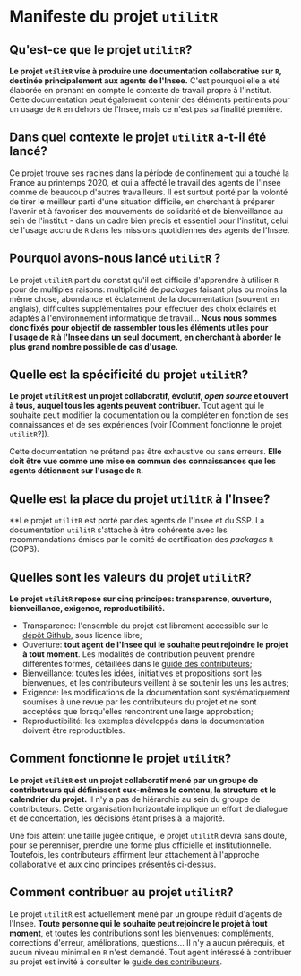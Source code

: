 # Manifeste du projet `utilitR`

## Qu'est-ce que le projet `utilitR`?

**Le projet `utilitR` vise à produire une documentation collaborative sur `R`, destinée principalement aux agents de l'Insee.** C'est pourquoi elle a été élaborée en prenant en compte le contexte de travail propre à l'institut. Cette documentation peut également contenir des éléments pertinents pour un usage de `R` en dehors de l'Insee, mais ce n'est pas sa finalité première.

## Dans quel contexte le projet `utilitR` a-t-il été lancé?

Ce projet trouve ses racines dans la période de confinement qui a touché la France au printemps 2020, et qui a affecté le travail des agents de l'Insee comme de beaucoup d'autres travailleurs. Il est surtout porté par la volonté de tirer le meilleur parti d'une situation difficile, en cherchant à préparer l'avenir et à favoriser des mouvements de solidarité et de bienveillance au sein de l'institut - dans un cadre bien précis et essentiel pour l'institut, celui de l'usage accru de `R` dans les missions quotidiennes des agents de l'Insee.

## Pourquoi avons-nous lancé `utilitR` ?

Le projet `utilitR` part du constat qu'il est difficile d'apprendre à utiliser `R` pour de multiples raisons: multiplicité de _packages_ faisant plus ou moins la même chose, abondance et éclatement de la documentation (souvent en anglais), difficultés supplémentaires pour effectuer des choix éclairés et adaptés à l'environnement informatique de travail... **Nous nous sommes donc fixés pour objectif de rassembler tous les éléments utiles pour l'usage de `R` à l'Insee dans un seul document, en cherchant à aborder le plus grand nombre possible de cas d'usage.** 

## Quelle est la spécificité du projet `utilitR`?

**Le projet `utilitR` est un projet collaboratif, évolutif, *open source* et ouvert à tous, auquel tous les agents peuvent contribuer.** Tout agent qui le souhaite peut modifier la documentation ou la compléter en fonction de ses connaissances et de ses expériences (voir [Comment fonctionne le projet `utilitR`?]).

Cette documentation ne prétend pas être exhaustive ou sans erreurs. **Elle doit être vue comme une mise en commun des connaissances que les agents détiennent sur l'usage de `R`.**

## Quelle est la place du projet `utilitR` à l'Insee?

**Le projet `utilitR` est porté par des agents de l'Insee et du SSP. La documentation `utilitR` s'attache à être cohérente avec les recommandations émises par le comité de certification des _packages_ `R` (COPS).

## Quelles sont les valeurs du projet `utilitR`?

**Le projet `utilitR` repose sur cinq principes: transparence, ouverture, bienveillance, exigence, reproductibilité.**

- Transparence: l'ensemble du projet est librement accessible sur le [dépôt Github](https://github.com/InseeFrLab/utilitR), sous licence libre;
- Ouverture: **tout agent de l'Insee qui le souhaite peut rejoindre le projet à tout moment**. Les modalités de contribution peuvent prendre différentes formes, détaillées dans le [guide des contributeurs](CONTRIBUTING.md);
- Bienveillance: toutes les idées, initiatives et propositions sont les bienvenues, et les contributeurs veillent à se soutenir les uns les autres;
- Exigence: les modifications de la documentation sont systématiquement soumises à une revue par les contributeurs du projet et ne sont acceptées que lorsqu'elles rencontrent une large approbation;
- Reproductibilité: les exemples développés dans la documentation doivent être reproductibles. 

## Comment fonctionne le projet `utilitR`?

**Le projet `utilitR` est un projet collaboratif mené par un groupe de contributeurs qui définissent eux-mêmes le contenu, la structure et le calendrier du projet.** Il n'y a pas de hiérarchie au sein du groupe de contributeurs. Cette organisation horizontale implique un effort de dialogue et de concertation, les décisions étant prises à la majorité.

Une fois atteint une taille jugée critique, le projet `utilitR` devra sans doute, pour se pérenniser, prendre une forme plus officielle et institutionnelle. Toutefois, les contributeurs affirment leur attachement à l'approche collaborative et aux cinq principes présentés ci-dessus.

## Comment contribuer au projet `utilitR`?

Le projet `utilitR` est actuellement mené par un groupe réduit d'agents de l'Insee. **Toute personne qui le souhaite peut rejoindre le projet à tout moment**, et toutes les contributions sont les bienvenues: compléments, corrections d'erreur, améliorations, questions... Il n'y a aucun prérequis, et aucun niveau minimal en `R` n'est demandé. Tout agent intéressé à contribuer au projet est invité à consulter le [guide des contributeurs](CONTRIBUTING.md). 
